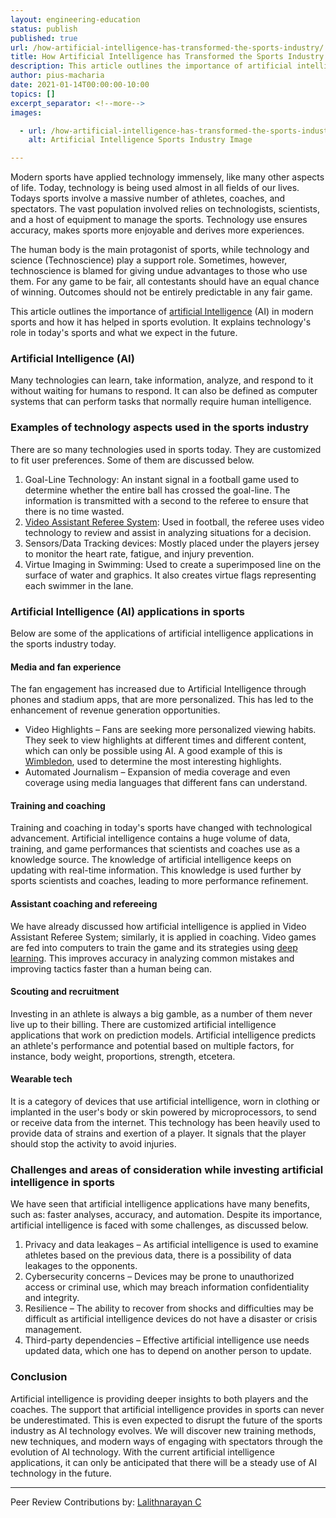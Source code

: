 ```yaml
---
layout: engineering-education
status: publish
published: true
url: /how-artificial-intelligence-has-transformed-the-sports-industry/
title: How Artificial Intelligence has Transformed the Sports Industry
description: This article outlines the importance of artificial intelligence in modern sports and how it has helped in sports evolution. It explains technology's role in today's sports and what we expect in the future. 
author: pius-macharia
date: 2021-01-14T00:00:00-10:00
topics: []
excerpt_separator: <!--more-->
images:

  - url: /how-artificial-intelligence-has-transformed-the-sports-industry/hero.jpg
    alt: Artificial Intelligence Sports Industry Image

---
```

Modern sports have applied technology immensely, like many other aspects of life. Today, technology is being used almost in all fields of our lives. Todays sports involve a massive number of athletes, coaches, and spectators. The vast population involved relies on technologists, scientists, and a host of equipment to manage the sports. Technology use ensures accuracy, makes sports more enjoyable and derives more experiences.
<!-- more -->
The human body is the main protagonist of sports, while technology and science (Technoscience) play a support role. Sometimes, however, technoscience is blamed for giving undue advantages to those who use them. For any game to be fair, all contestants should have an equal chance of winning. Outcomes should not be entirely predictable in any fair game.

This article outlines the importance of [artificial Intelligence](/artificial-intelligence-future/) (AI) in modern sports and how it has helped in sports evolution. It explains technology's role in today's sports and what we expect in the future.

### Artificial Intelligence (AI) 
Many technologies can learn, take information, analyze, and respond to it without waiting for humans to respond. It can also be defined as computer systems that can perform tasks that normally require human intelligence.

### Examples of technology aspects used in the sports industry
There are so many technologies used in sports today. They are customized to fit user preferences. Some of them are discussed below.

1. Goal-Line Technology: An instant signal in a football game used to determine whether the entire ball has crossed the goal-line. The information is transmitted with a second to the referee to ensure that there is no time wasted.
2. [Video Assistant Referee System](https://www.sportperformanceanalysis.com/article/application-of-video-technology-in-football-refereeing-var): Used in football, the referee uses video technology to review and assist in analyzing situations for a decision.
3. Sensors/Data Tracking devices: Mostly placed under the players jersey to monitor the heart rate, fatigue, and injury prevention.
4. Virtue Imaging in Swimming: Used to create a superimposed line on the surface of water and graphics. It also creates virtue flags representing each swimmer in the lane.

### Artificial Intelligence (AI) applications in sports
Below are some of the applications of artificial intelligence applications in the sports industry today.

#### Media and fan experience
The fan engagement has increased due to Artificial Intelligence through phones and stadium apps, that are more personalized. This has led to the enhancement of revenue generation opportunities. 

- Video Highlights – Fans are seeking more personalized viewing habits. They seek to view highlights at different times and different content, which can only be possible using AI. A good example of this is [Wimbledon](https://www.ibm.com/thought-leadership/wimbledon/uk-en/index.html), used to determine the most interesting highlights.
- Automated Journalism – Expansion of media coverage and even coverage using media languages that different fans can understand.

#### Training and coaching
Training and coaching in today's sports have changed with technological advancement. Artificial intelligence contains a huge volume of data, training, and game performances that scientists and coaches use as a knowledge source. The knowledge of artificial intelligence keeps on updating with real-time information. This knowledge is used further by sports scientists and coaches, leading to more performance refinement.  

#### Assistant coaching and refereeing
We have already discussed how artificial intelligence is applied in Video Assistant Referee System; similarly, it is applied in coaching. Video games are fed into computers to train the game and its strategies using [deep learning](https://www.section.io/engineering-education/introduction-to-deep-learning/). This improves accuracy in analyzing common mistakes and improving tactics faster than a human being can.

#### Scouting and recruitment
Investing in an athlete is always a big gamble, as a number of them never live up to their billing. There are customized artificial intelligence applications that work on prediction models. Artificial intelligence predicts an athlete's performance and potential based on multiple factors, for instance, body weight, proportions, strength, etcetera.

#### Wearable tech
It is a category of devices that use artificial intelligence, worn in clothing or implanted in the user's body or skin powered by microprocessors, to send or receive data from the internet. This technology has been heavily used to provide data of strains and exertion of a player. It signals that the player should stop the activity to avoid injuries.

### Challenges and areas of consideration while investing artificial intelligence in sports
We have seen that artificial intelligence applications have many benefits, such as: faster analyses, accuracy, and automation. Despite its importance, artificial intelligence is faced with some challenges, as discussed below.

1. Privacy and data leakages – As artificial intelligence is used to examine athletes based on the previous data, there is a possibility of data leakages to the opponents.
2. Cybersecurity concerns – Devices may be prone to unauthorized access or criminal use, which may breach information confidentiality and integrity.
3. Resilience – The ability to recover from shocks and difficulties may be difficult as artificial intelligence devices do not have a disaster or crisis management.
4. Third-party dependencies – Effective artificial intelligence use needs updated data, which one has to depend on another person to update.

### Conclusion
Artificial intelligence is providing deeper insights to both players and the coaches. The support that artificial intelligence provides in sports can never be underestimated. This is even expected to disrupt the future of the sports industry as AI technology evolves. We will discover new training methods, new techniques, and modern ways of engaging with spectators through the evolution of AI technology. With the current artificial intelligence applications, it can only be anticipated that there will be a steady use of AI technology in the future.

---
Peer Review Contributions by: [Lalithnarayan C](/authors/lalithnarayan-c/)
